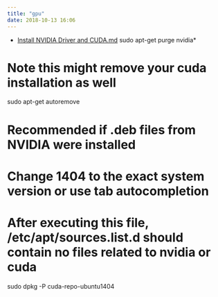 ```yaml
---
title: "gpu"
date: 2018-10-13 16:06
---
```


 - [Install NVIDIA Driver and CUDA.md](https://gist.github.com/wangruohui/df039f0dc434d6486f5d4d098aa52d07)
sudo apt-get purge nvidia*

# Note this might remove your cuda installation as well
sudo apt-get autoremove 

# Recommended if .deb files from NVIDIA were installed
# Change 1404 to the exact system version or use tab autocompletion
# After executing this file, /etc/apt/sources.list.d should contain no files related to nvidia or cuda
sudo dpkg -P cuda-repo-ubuntu1404